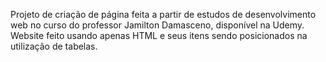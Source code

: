 Projeto de criação de página feita a partir de estudos de desenvolvimento web no curso do professor Jamilton Damasceno, disponível na Udemy.
Website feito usando apenas HTML e seus itens sendo posicionados na utilização de tabelas.
